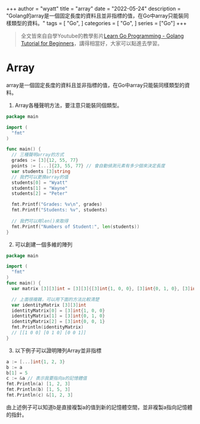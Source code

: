 +++
author = "wyatt"
title = "array"
date = "2022-05-24"
description = "Golang的array是一個固定長度的資料且並非指標的值，在Go中array只能裝同樣類型的資料。"
tags = [
    "Go",
]
categories = [
    "Go",
]
series = ["Go"]
+++
> 全文皆來自自學Youtube的教學影片[Learn Go Programming - Golang Tutorial for Beginners](https://youtu.be/YS4e4q9oBaU)，講得相當好，大家可以點進去學習。
# Array
array是一個固定長度的資料且並非指標的值，在Go中array只能裝同樣類型的資料。
1. Array各種聲明方法，要注意只能裝同個類型。
```go
package main

import (
  "fmt"
)

func main() {
  // 三種聲明array的方式
  grades := [3]{12, 55, 77}
  points := [...]{23, 55, 77} // 會自動偵測元素有多少個來決定長度
  var students [3]string
  // 我們可以更換array的值
  students[0] = "Wyatt"
  students[1] = "Wayne"
  students[2] = "Peter"

  fmt.Printf("Grades: %v\n", grades)
  fmt.Printf("Students: %v", students)
  
  // 我們可以用len()來取得
  fmt.Printf("Numbers of Student:", len(students))
}
```
2. 可以創建一個多維的陣列
```go
package main

import (
  "fmt"
)
func main() {
  var matrix [3][3]int = [3][3]{[3]int{1, 0, 0}, [3]int{0, 1, 0}, [3]int{0, 0, 1}}

  // 上面很複雜，可以用下面的方法比較清楚
  var identityMatrix [3][3]int
  identityMatrix[0] = [3]int{1, 0, 0}
  identityMatrix[1] = [3]int{0, 1, 0}
  identityMatrix[2] = [3]int{0, 0, 1}
  fmt.Println(identityMatrix)
  // [[1 0 0] [0 1 0] [0 0 1]]
}
```

3. 以下例子可以證明陣列Array並非指標
```go
a := [...]int{1, 2, 3}
b := a
b[1] = 5
c := &a // 表示我要指向a的記憶體值
fmt.Println(a) [1, 2, 3]
fmt.Println(b) [1, 5, 3]
fmt.Println(c) &[1, 2, 3]
```
由上述例子可以知道b是直接複製a的值到新的記憶體空間，並非複製a指向記憶體的指針。